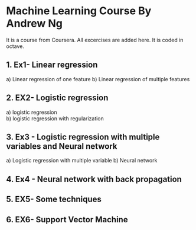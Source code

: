 # Machine Learning Course By Andrew Ng


It is a course from Coursera. All excercises are added here. It is coded 
in octave.

## 1. Ex1- Linear regression
a) Linear regression of one feature
b) Linear regression of multiple features
## 2. EX2- Logistic regression 
a) logistic regression  
b) logistic regression with regularization
## 3. Ex3 - Logistic regression with multiple variables and Neural network
a) Logistic regression with multiple variable 
b) Neural network
## 4. Ex4 - Neural network with back propagation

## 5. EX5- Some techniques
## 6. EX6- Support Vector Machine   
